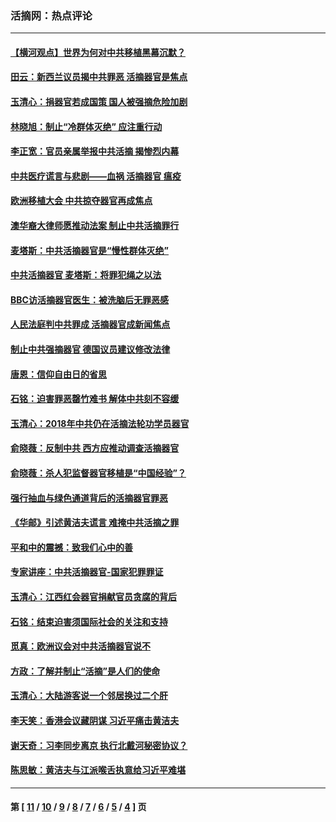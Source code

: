 ### 活摘网：热点评论
---
#### [【横河观点】世界为何对中共移植黑幕沉默？](../../pages/nf5879/n13244249.md?09170430) 
#### [田云：新西兰议员揭中共罪恶 活摘器官是焦点](../../pages/nf5879/n13070629.md?09170430) 
#### [玉清心：捐器官若成国策 国人被强摘危险加剧](../../pages/nf5879/n12802713.md?09170430) 
#### [林晓旭：制止“冷群体灭绝” 应注重行动](../../pages/nf5879/n12779736.md?09170430) 
#### [李正宽：官员亲属举报中共活摘 揭惨烈内幕](../../pages/nf5879/n12684490.md?09170430) 
#### [中共医疗谎言与悲剧——血祸 活摘器官 瘟疫](../../pages/nf5879/n12372103.md?09170430) 
#### [欧洲移植大会 中共掠夺器官再成焦点](../../pages/nf5879/n11538883.md?09170430) 
#### [澳华裔大律师愿推动法案 制止中共活摘罪行](../../pages/nf5879/n11377039.md?09170430) 
#### [麦塔斯：中共活摘器官是“慢性群体灭绝”](../../pages/nf5879/n11350529.md?09170430) 
#### [中共活摘器官 麦塔斯：将罪犯绳之以法](../../pages/nf5879/n11347973.md?09170430) 
#### [BBC访活摘器官医生：被洗脑后无罪恶感](../../pages/nf5879/n11335935.md?09170430) 
#### [人民法庭判中共罪成 活摘器官成新闻焦点](../../pages/nf5879/n11331578.md?09170430) 
#### [制止中共强摘器官 德国议员建议修改法律](../../pages/nf5879/n11249451.md?09170430) 
#### [唐恩：信仰自由日的省思](../../pages/nf5879/n11003525.md?09170430) 
#### [石铭：迫害罪恶罄竹难书  解体中共刻不容缓](../../pages/nf5879/n10942855.md?09170430) 
#### [玉清心：2018年中共仍在活摘法轮功学员器官](../../pages/nf5879/n10914646.md?09170430) 
#### [俞晓薇：反制中共 西方应推动调查活摘器官](../../pages/nf5879/n10794671.md?09170430) 
#### [俞晓薇：杀人犯监督器官移植是“中国经验”？](../../pages/nf5879/n10466427.md?09170430) 
#### [强行抽血与绿色通道背后的活摘器官罪恶](../../pages/nf5879/n10004708.md?09170430) 
#### [《华邮》引述黄洁夫谎言 难掩中共活摘之罪](../../pages/nf5879/n9642309.md?09170430) 
#### [平和中的震撼：致我们心中的善](../../pages/nf5879/n9021123.md?09170430) 
#### [专家讲座：中共活摘器官-国家犯罪罪证](../../pages/nf5879/n8828153.md?09170430) 
#### [玉清心：江西红会器官捐献官员贪腐的背后](../../pages/nf5879/n8522122.md?09170430) 
#### [石铭：结束迫害须国际社会的关注和支持](../../pages/nf5879/n8443497.md?09170430) 
#### [觅真：欧洲议会对中共活摘器官说不](../../pages/nf5879/n8337486.md?09170430) 
#### [方政：了解并制止“活摘”是人们的使命](../../pages/nf5879/n8329214.md?09170430) 
#### [玉清心：大陆游客说一个邻居换过二个肝](../../pages/nf5879/n8291404.md?09170430) 
#### [李天笑：香港会议藏阴谋 习近平痛击黄洁夫](../../pages/nf5879/n8241459.md?09170430) 
#### [谢天奇：习李同步离京 执行北戴河秘密协议？](../../pages/nf5879/n8230418.md?09170430) 
#### [陈思敏：黄洁夫与江派喉舌执意给习近平难堪](../../pages/nf5879/n8222166.md?09170430) 

---
#### 第 [ [11](./11.md?09170430) / [10](./10.md?09170430) / [9](./9.md?09170430) / [8](./8.md?09170430) / [7](./7.md?09170430) / [6](./6.md?09170430) / [5](./5.md?09170430) / [4](./4.md?09170430) ] 页
